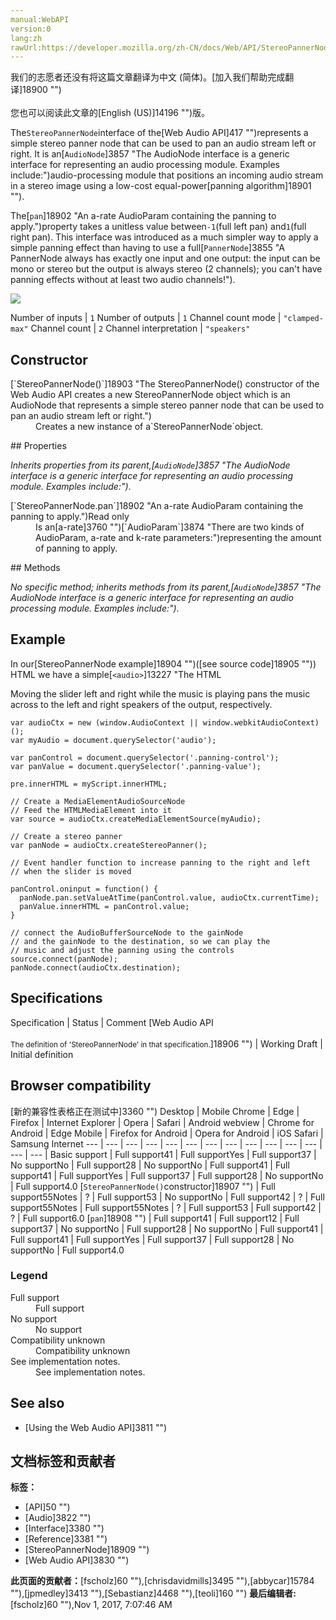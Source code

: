 ```yaml
---
manual:WebAPI
version:0
lang:zh
rawUrl:https://developer.mozilla.org/zh-CN/docs/Web/API/StereoPannerNode
---
```




<bdi>我们的志愿者还没有将这篇文章翻译为<bdi>中文 (简体)</bdi>。[加入我们帮助完成翻译]18900 "")<br></br>您也可以阅读此文章的[English (US)]14196 "")版。</bdi>






The`StereoPannerNode`interface of the[Web Audio API]417 "")represents a simple stereo panner node that can be used to pan an audio stream left or right. It is an[`AudioNode`]3857 "The AudioNode interface is a generic interface for representing an audio processing module. Examples include:")audio-processing module that positions an incoming audio stream in a stereo image using a low-cost equal-power[panning algorithm]18901 "").




The[`pan`]18902 "An a-rate AudioParam containing the panning to apply.")property takes a unitless value between`-1`(full left pan) and`1`(full right pan). This interface was introduced as a much simpler way to apply a simple panning effect than having to use a full[`PannerNode`]3855 "A PannerNode always has exactly one input and one output: the input can be mono or stereo but the output is always stereo (2 channels); you can't have panning effects without at least two audio channels!").



![](%18899.png "")

Number of inputs | `1` 
Number of outputs | `1` 
Channel count mode | `"clamped-max"` 
Channel count | `2` 
Channel interpretation | `"speakers"` 


## Constructor<a name="Constructor"></a>
<dl><dt id=''>[`StereoPannerNode()`]18903 "The StereoPannerNode() constructor of the Web Audio API creates a new StereoPannerNode object which is an AudioNode that represents a simple stereo panner node that can be used to pan an audio stream left or right.")</dt><dd>Creates a new instance of a`StereoPannerNode`object.</dd></dl>
## Properties<a name="Properties"></a>


<em>Inherits properties from its parent,</em><em>[`AudioNode`]3857 "The AudioNode interface is a generic interface for representing an audio processing module. Examples include:")</em>.

<dl><dt id=''>[`StereoPannerNode.pan`]18902 "An a-rate AudioParam containing the panning to apply.")Read only</dt><dd>Is an[a-rate]3760 "")[`AudioParam`]3874 "There are two kinds of AudioParam, a-rate and k-rate parameters:")representing the amount of panning to apply.</dd></dl>
## Methods<a name="Methods"></a>


<em>No specific method; inherits methods from its parent,</em><em>[`AudioNode`]3857 "The AudioNode interface is a generic interface for representing an audio processing module. Examples include:")</em>.


## Example<a name="Example"></a>


In our[StereoPannerNode example]18904 "")([see source code]18905 "")) HTML we have a simple[`<audio>`]13227 "The HTML <audio> element is used to embed sound content in documents. It may contain one or more audio sources, represented using the src attribute or the <source> element: the browser will choose the most suitable one. It can also be the destination for streamed media, using a MediaStream.")element along with a slider[`<input>`]17158 "The HTML <input> element is used to create interactive controls for web-based forms in order to accept data from the user.")to increase and decrease pan value. In the JavaScript we create a[`MediaElementAudioSourceNode`]14121 "A MediaElementSourceNode has no inputs and exactly one output, and is created using the AudioContext.createMediaElementSource method. The amount of channels in the output equals the number of channels of the audio referenced by the HTMLMediaElement used in the creation of the node, or is 1 if the HTMLMediaElement has no audio.")and a[`StereoPannerNode`]14196 "The pan property takes a unitless value between -1 (full left pan) and 1 (full right pan). This interface was introduced as a much simpler way to apply a simple panning effect than having to use a full PannerNode."), and connect the two together using the`connect()`method. We then use an`oninput`event handler to change the value of the[`StereoPannerNode.pan`]18902 "An a-rate AudioParam containing the panning to apply.")parameter and update the pan value display when the slider is moved.



Moving the slider left and right while the music is playing pans the music across to the left and right speakers of the output, respectively.


```
var audioCtx = new (window.AudioContext || window.webkitAudioContext)();
var myAudio = document.querySelector('audio');

var panControl = document.querySelector('.panning-control');
var panValue = document.querySelector('.panning-value');

pre.innerHTML = myScript.innerHTML;

// Create a MediaElementAudioSourceNode
// Feed the HTMLMediaElement into it
var source = audioCtx.createMediaElementSource(myAudio);

// Create a stereo panner
var panNode = audioCtx.createStereoPanner();

// Event handler function to increase panning to the right and left
// when the slider is moved

panControl.oninput = function() {
  panNode.pan.setValueAtTime(panControl.value, audioCtx.currentTime);
  panValue.innerHTML = panControl.value;
}

// connect the AudioBufferSourceNode to the gainNode
// and the gainNode to the destination, so we can play the
// music and adjust the panning using the controls
source.connect(panNode);
panNode.connect(audioCtx.destination);
```

## Specifications<a name="Specifications"></a>
Specification | Status | Comment 
[Web Audio API<br></br><small>The definition of &#39;StereoPannerNode&#39; in that specification.</small>]18906 "") | Working Draft | Initial definition 


## Browser compatibility<a name="Browser_compatibility"></a>
[新的兼容性表格正在测试中<i></i>]3360 "")
<abbr>Desktop<i></i></abbr> | <abbr>Mobile<i></i></abbr> 
<abbr>Chrome<i></i></abbr> | <abbr>Edge<i></i></abbr> | <abbr>Firefox<i></i></abbr> | <abbr>Internet Explorer<i></i></abbr> | <abbr>Opera<i></i></abbr> | <abbr>Safari<i></i></abbr> | <abbr>Android webview<i></i></abbr> | <abbr>Chrome for Android<i></i></abbr> | <abbr>Edge Mobile<i></i></abbr> | <abbr>Firefox for Android<i></i></abbr> | <abbr>Opera for Android<i></i></abbr> | <abbr>iOS Safari<i></i></abbr> | <abbr>Samsung Internet<i></i></abbr> 
 ---  |  ---  |  ---  |  ---  |  ---  |  ---  |  ---  |  ---  |  ---  |  ---  |  ---  |  ---  |  ---  |  ---  | 
Basic support | <abbr>Full support</abbr>41 | <abbr>Full support</abbr>Yes | <abbr>Full support</abbr>37 | <abbr>No support</abbr>No | <abbr>Full support</abbr>28 | <abbr>No support</abbr>No | <abbr>Full support</abbr>41 | <abbr>Full support</abbr>41 | <abbr>Full support</abbr>Yes | <abbr>Full support</abbr>37 | <abbr>Full support</abbr>28 | <abbr>No support</abbr>No | <abbr>Full support</abbr>4.0 
[`StereoPannerNode()`constructor]18907 "") | <abbr>Full support</abbr>55<abbr>Notes<i></i></abbr> | <abbr>?</abbr> | <abbr>Full support</abbr>53 | <abbr>No support</abbr>No | <abbr>Full support</abbr>42 | <abbr>?</abbr> | <abbr>Full support</abbr>55<abbr>Notes<i></i></abbr> | <abbr>Full support</abbr>55<abbr>Notes<i></i></abbr> | <abbr>?</abbr> | <abbr>Full support</abbr>53 | <abbr>Full support</abbr>42 | <abbr>?</abbr> | <abbr>Full support</abbr>6.0 
[`pan`]18908 "") | <abbr>Full support</abbr>41 | <abbr>Full support</abbr>12 | <abbr>Full support</abbr>37 | <abbr>No support</abbr>No | <abbr>Full support</abbr>28 | <abbr>No support</abbr>No | <abbr>Full support</abbr>41 | <abbr>Full support</abbr>41 | <abbr>Full support</abbr>Yes | <abbr>Full support</abbr>37 | <abbr>Full support</abbr>28 | <abbr>No support</abbr>No | <abbr>Full support</abbr>4.0 


### Legend<a name="Legend"></a>
<dl><dt id=''><abbr>Full support</abbr></dt><dd>Full support</dd><dt id=''><abbr>No support</abbr></dt><dd>No support</dd><dt id=''><abbr>Compatibility unknown</abbr></dt><dd>Compatibility unknown</dd><dt id=''><abbr>See implementation notes.<i></i></abbr></dt><dd>See implementation notes.</dd></dl>


## See also<a name="See_also"></a>

* [Using the Web Audio API]3811 "")



## 文档标签和贡献者
**标签：**
* [API]50 "")
* [Audio]3822 "")
* [Interface]3380 "")
* [Reference]3381 "")
* [StereoPannerNode]18909 "")
* [Web Audio API]3830 "")

**此页面的贡献者：**[fscholz]60 ""),[chrisdavidmills]3495 ""),[abbycar]15784 ""),[jpmedley]3413 ""),[Sebastianz]4468 ""),[teoli]160 "")
**最后编辑者:**[fscholz]60 ""),<time>Nov 1, 2017, 7:07:46 AM</time>


